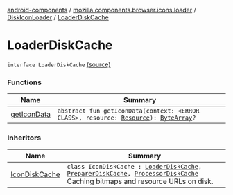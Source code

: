 [android-components](../../../index.md) / [mozilla.components.browser.icons.loader](../../index.md) / [DiskIconLoader](../index.md) / [LoaderDiskCache](./index.md)

# LoaderDiskCache

`interface LoaderDiskCache` [(source)](https://github.com/mozilla-mobile/android-components/blob/master/components/browser/icons/src/main/java/mozilla/components/browser/icons/loader/DiskIconLoader.kt#L17)

### Functions

| Name | Summary |
|---|---|
| [getIconData](get-icon-data.md) | `abstract fun getIconData(context: <ERROR CLASS>, resource: `[`Resource`](../../../mozilla.components.browser.icons/-icon-request/-resource/index.md)`): `[`ByteArray`](https://kotlinlang.org/api/latest/jvm/stdlib/kotlin/-byte-array/index.html)`?` |

### Inheritors

| Name | Summary |
|---|---|
| [IconDiskCache](../../../mozilla.components.browser.icons.utils/-icon-disk-cache/index.md) | `class IconDiskCache : `[`LoaderDiskCache`](./index.md)`, `[`PreparerDiskCache`](../../../mozilla.components.browser.icons.preparer/-disk-icon-preparer/-preparer-disk-cache/index.md)`, `[`ProcessorDiskCache`](../../../mozilla.components.browser.icons.processor/-disk-icon-processor/-processor-disk-cache/index.md)<br>Caching bitmaps and resource URLs on disk. |

